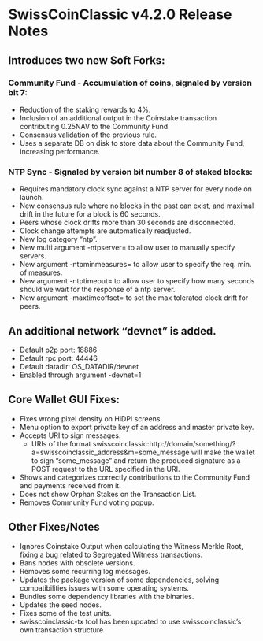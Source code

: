 
# SwissCoinClassic v4.2.0 Release Notes

## Introduces two new Soft Forks:

### Community Fund - Accumulation of coins, signaled by version bit 7:
  - Reduction of the staking rewards to 4%.
  - Inclusion of an additional output in the Coinstake transaction contributing 0.25NAV to the Community Fund
  - Consensus validation of the previous rule.
  - Uses a separate DB on disk to store data about the Community Fund, increasing performance.

### NTP Sync - Signaled by version bit number 8 of staked blocks:
- Requires mandatory clock sync against a NTP server for every node on launch.
- New consensus rule where no blocks in the past can exist, and maximal drift in the future for a block is 60 seconds.
- Peers whose clock drifts more than 30 seconds are disconnected.
- Clock change attempts are automatically readjusted.
- New log category “ntp”.
- New multi argument -ntpserver= to allow user to manually specify servers.
- New argument -ntpminmeasures= to allow user to specify the req. min. of measures.
- New argument -ntptimeout= to allow user to specify how many seconds should we wait for the response of a ntp server.
- New argument -maxtimeoffset= to set the max tolerated clock drift for peers.


## An additional network “devnet” is added.
  - Default p2p port: 18886
  - Default rpc port: 44446
  - Default datadir: OS_DATADIR/devnet
  - Enabled through argument -devnet=1
  
## Core Wallet GUI Fixes:
- Fixes wrong pixel density on HiDPI screens.
- Menu option to export private key of an address and master private key.
- Accepts URI to sign messages.
    - URIs of the format swisscoinclassic:http://domain/something/?a=swisscoinclassic_address&m=some_message will make the wallet to sign “some_message” and return the produced signature as a POST request to the URL specified in the URI.
- Shows and categorizes correctly contributions to the Community Fund and payments received from it.
- Does not show Orphan Stakes on the Transaction List.
- Removes Community Fund voting popup.
  
## Other Fixes/Notes
- Ignores Coinstake Output when calculating the Witness Merkle Root, fixing a bug related to Segregated Witness transactions.
- Bans nodes with obsolete versions.
- Removes some recurring log messages.
- Updates the package version of some dependencies, solving compatibilities issues with some operating systems.
- Bundles some dependency libraries with the binaries.
- Updates the seed nodes.
- Fixes some of the test units.
- swisscoinclassic-tx tool has been updated to use swisscoinclassic’s own transaction structure


